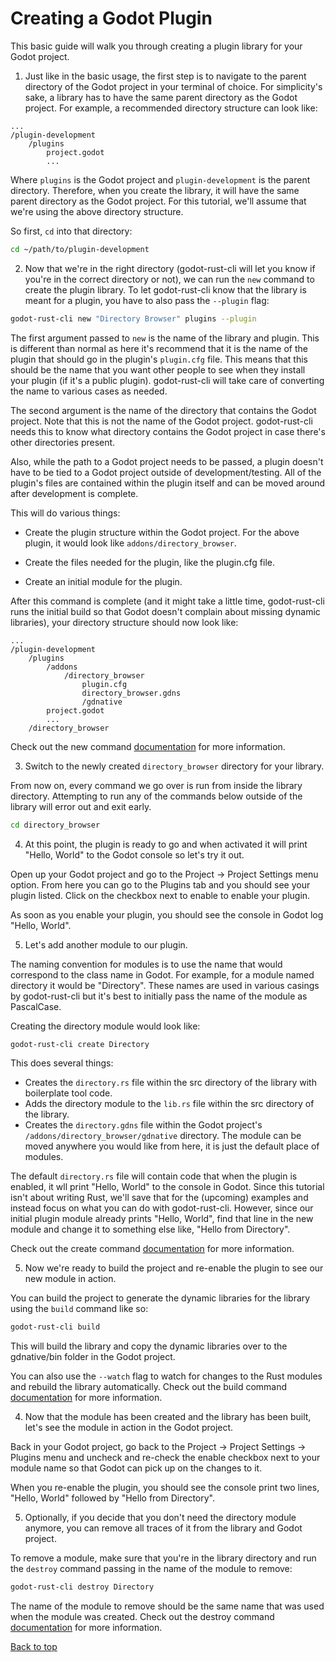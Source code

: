 # Creating a Godot Plugin

This basic guide will walk you through creating a plugin library for your Godot project.

1. Just like in the basic usage, the first step is to navigate to the parent directory of the Godot project in your terminal of choice. For simplicity's sake, a library has to have the same parent directory as the Godot project. For example, a recommended directory structure can look like:

```
...
/plugin-development
    /plugins
        project.godot
        ...
```

Where `plugins` is the Godot project and `plugin-development` is the parent directory. Therefore, when you create the library, it will have the same parent directory as the Godot project. For this tutorial, we'll assume that we're using the above directory structure.

So first, `cd` into that directory:

```sh
cd ~/path/to/plugin-development
```

2. Now that we're in the right directory (godot-rust-cli will let you know if you're in the correct directory or not), we can run the `new` command to create the plugin library. To let godot-rust-cli know that the library is meant for a plugin, you have to also pass the `--plugin` flag:

```sh
godot-rust-cli new "Directory Browser" plugins --plugin
```

The first argument passed to `new` is the name of the library and plugin. This is different than normal as here it's recommend that it is the name of the plugin that should go in the plugin's `plugin.cfg` file. This means that this should be the name that you want other people to see when they install your plugin (if it's a public plugin). godot-rust-cli will take care of converting the name to various cases as needed.

The second argument is the name of the directory that contains the Godot project. Note that this is not the name of the Godot project. godot-rust-cli needs this to know what directory contains the Godot project in case there's other directories present.

Also, while the path to a Godot project needs to be passed, a plugin doesn't have to be tied to a Godot project outside of development/testing. All of the plugin's files are contained within the plugin itself and can be moved around after development is complete.

This will do various things:

- Create the plugin structure within the Godot project. For the above plugin, it would look like `addons/directory_browser`.

- Create the files needed for the plugin, like the plugin.cfg file.

- Create an initial module for the plugin.

After this command is complete (and it might take a little time, godot-rust-cli runs the initial build so that Godot doesn't complain about missing dynamic libraries), your directory structure should now look like:

```
...
/plugin-development
    /plugins
        /addons
            /directory_browser
                plugin.cfg
                directory_browser.gdns
                /gdnative
        project.godot
        ...
    /directory_browser
```

Check out the new command [documentation](../commands/command-new) for more information.

3. Switch to the newly created `directory_browser` directory for your library.

From now on, every command we go over is run from inside the library directory. Attempting to run any of the commands below outside of the library will error out and exit early.

```sh
cd directory_browser
```

4. At this point, the plugin is ready to go and when activated it will print "Hello, World" to the Godot console so let's try it out.

Open up your Godot project and go to the Project -> Project Settings menu option. From here you can go to the Plugins tab and you should see your plugin listed. Click on the checkbox next to enable to enable your plugin.

As soon as you enable your plugin, you should see the console in Godot log "Hello, World".

5. Let's add another module to our plugin.

The naming convention for modules is to use the name that would correspond to the class name in Godot. For example, for a module named directory it would be "Directory". These names are used in various casings by godot-rust-cli but it's best to initially pass the name of the module as PascalCase.

Creating the directory module would look like:

```sh
godot-rust-cli create Directory
```

This does several things:

- Creates the `directory.rs` file within the src directory of the library with boilerplate tool code.
- Adds the directory module to the `lib.rs` file within the src directory of the library.
- Creates the `directory.gdns` file within the Godot project's `/addons/directory_browser/gdnative` directory. The module can be moved anywhere you would like from here, it is just the default place of modules.

The default `directory.rs` file will contain code that when the plugin is enabled, it wll print "Hello, World" to the console in Godot. Since this tutorial isn't about writing Rust, we'll save that for the (upcoming) examples and instead focus on what you can do with godot-rust-cli. However, since our initial plugin module already prints "Hello, World", find that line in the new module and change it to something else like, "Hello from Directory".

Check out the create command [documentation](../commands/command-create) for more information.

5. Now we're ready to build the project and re-enable the plugin to see our new module in action.

You can build the project to generate the dynamic libraries for the library using the `build` command like so:

```sh
godot-rust-cli build
```

This will build the library and copy the dynamic libraries over to the gdnative/bin folder in the Godot project.

You can also use the `--watch` flag to watch for changes to the Rust modules and rebuild the library automatically. Check out the build command [documentation](../commands/command-build) for more information.

4. Now that the module has been created and the library has been built, let's see the module in action in the Godot project.

Back in your Godot project, go back to the Project -> Project Settings -> Plugins menu and uncheck and re-check the enable checkbox next to your module name so that Godot can pick up on the changes to it.

When you re-enable the plugin, you should see the console print two lines, "Hello, World" followed by "Hello from Directory".

5. Optionally, if you decide that you don't need the directory module anymore, you can remove all traces of it from the library and Godot project.

To remove a module, make sure that you're in the library directory and run the `destroy` command passing in the name of the module to remove:

```sh
godot-rust-cli destroy Directory
```

The name of the module to remove should be the same name that was used when the module was created. Check out the destroy command [documentation](../commands/command-destroy) for more information.

[Back to top](#creating-a-godot-plugin)
